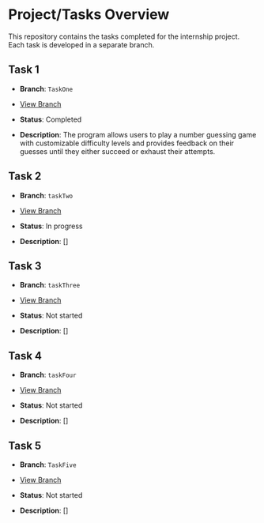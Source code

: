 # Project/Tasks Overview

This repository contains the tasks completed for the internship project. Each task is developed in a separate branch.

## Task 1

- **Branch**: `TaskOne`
- [View Branch](https://github.com/Shindeyashtech/CodSoft/tree/taskOne)

- **Status**: Completed
- **Description**: The program allows users to play a number guessing game with customizable difficulty levels and provides feedback on their guesses until they either succeed or exhaust their attempts.

## Task 2

- **Branch**: `taskTwo`
- [View Branch](https://github.com/Shindeyashtech/CodSoft/tree/taskTwo)

- **Status**: In progress
- **Description**: []

## Task 3

- **Branch**: `taskThree`
- [View Branch](https://github.com/Shindeyashtech/CodSoft/tree/taskThree)

- **Status**: Not started
- **Description**: []

## Task 4

- **Branch**: `taskFour`
- [View Branch](https://github.com/Shindeyashtech/CodSoft/tree/taskFour)

- **Status**: Not started
- **Description**: []

## Task 5

- **Branch**: `TaskFive`
- [View Branch](https://github.com/Shindeyashtech/CodSoft/tree/TaskFive)

- **Status**: Not started
- **Description**: []
